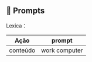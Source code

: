 ## 🧠 Prompts


Lexica：

|   Ação   | prompt                                                                                                                                                                                                                                                                         |
| :------: | ------------------------------------------------------------------------------------------------------------------------------------------------------------------------------------------------------------------------------------------------------------------------------ |       
| conteúdo | work computer |
